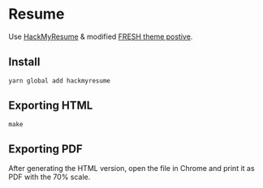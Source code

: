 # Resume

Use [HackMyResume](https://github.com/hacksalot/HackMyResume) & modified [FRESH theme postive](https://github.com/fresh-standard/fresh-themes/tree/master/themes/positive).

## Install

```
yarn global add hackmyresume
```

## Exporting HTML

```
make
```

## Exporting PDF

After generating the HTML version, open the file in Chrome and print it as PDF with the 70% scale.
